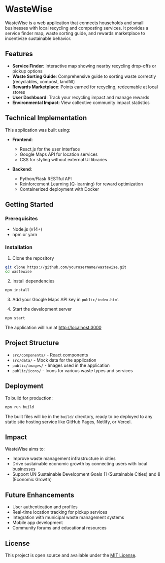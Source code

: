 # WasteWise

WasteWise is a web application that connects households and small businesses with local recycling and composting services. It provides a service finder map, waste sorting guide, and rewards marketplace to incentivize sustainable behavior.

## Features

- **Service Finder**: Interactive map showing nearby recycling drop-offs or pickup options
- **Waste Sorting Guide**: Comprehensive guide to sorting waste correctly (recyclables, compost, landfill)
- **Rewards Marketplace**: Points earned for recycling, redeemable at local stores
- **User Dashboard**: Track your recycling impact and manage rewards
- **Environmental Impact**: View collective community impact statistics

## Technical Implementation

This application was built using:

- **Frontend**:
  - React.js for the user interface
  - Google Maps API for location services
  - CSS for styling without external UI libraries

- **Backend**:
  - Python/Flask RESTful API
  - Reinforcement Learning (Q-learning) for reward optimization
  - Containerized deployment with Docker

## Getting Started

### Prerequisites

- Node.js (v14+)
- npm or yarn

### Installation

1. Clone the repository
```bash
git clone https://github.com/yourusername/wastewise.git
cd wastewise
```

2. Install dependencies
```bash
npm install
```

3. Add your Google Maps API key in `public/index.html`

4. Start the development server
```bash
npm start
```

The application will run at [http://localhost:3000](http://localhost:3000)

## Project Structure

- `src/components/` - React components
- `src/data/` - Mock data for the application
- `public/images/` - Images used in the application
- `public/icons/` - Icons for various waste types and services

## Deployment

To build for production:

```bash
npm run build
```

The built files will be in the `build/` directory, ready to be deployed to any static site hosting service like GitHub Pages, Netlify, or Vercel.

## Impact

WasteWise aims to:

- Improve waste management infrastructure in cities
- Drive sustainable economic growth by connecting users with local businesses
- Support UN Sustainable Development Goals 11 (Sustainable Cities) and 8 (Economic Growth)

## Future Enhancements

- User authentication and profiles
- Real-time location tracking for pickup services
- Integration with municipal waste management systems
- Mobile app development
- Community forums and educational resources

## License

This project is open source and available under the [MIT License](LICENSE).

